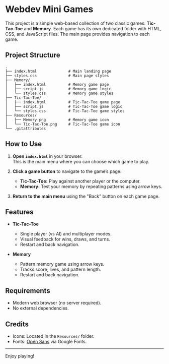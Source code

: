# Webdev Mini Games

This project is a simple web-based collection of two classic games: **Tic-Tac-Toe** and **Memory**. Each game has its own dedicated folder with HTML, CSS, and JavaScript files. The main page provides navigation to each game.

## Project Structure

```
.
├── index.html              # Main landing page
├── styles.css              # Main page styles
├── Memory/
│   ├── index.html          # Memory game page
│   ├── script.js           # Memory game logic
│   └── styles.css          # Memory game styles
├── Tic-Tac-Toe/
│   ├── index.html          # Tic-Tac-Toe game page
│   ├── script.js           # Tic-Tac-Toe game logic
│   └── styles.css          # Tic-Tac-Toe game styles
├── Resources/
│   ├── Memory.png          # Memory game icon
│   └── Tic-Tac-Toe.png     # Tic-Tac-Toe game icon
└── .gitattributes
```

## How to Use

1. **Open `index.html`** in your browser.  
   This is the main menu where you can choose which game to play.

2. **Click a game button** to navigate to the game’s page:
   - **Tic-Tac-Toe:** Play against another player or the computer.
   - **Memory:** Test your memory by repeating patterns using arrow keys.

3. **Return to the main menu** using the "Back" button on each game page.

## Features

- **Tic-Tac-Toe**
  - Single player (vs AI) and multiplayer modes.
  - Visual feedback for wins, draws, and turns.
  - Restart and back navigation.

- **Memory**
  - Pattern memory game using arrow keys.
  - Tracks score, lives, and pattern length.
  - Restart and back navigation.

## Requirements

- Modern web browser (no server required).
- No external dependencies.

## Credits

- Icons: Located in the `Resources/` folder.
- Fonts: [Open Sans](https://fonts.google.com/specimen/Open+Sans) via Google Fonts.

---

Enjoy playing!